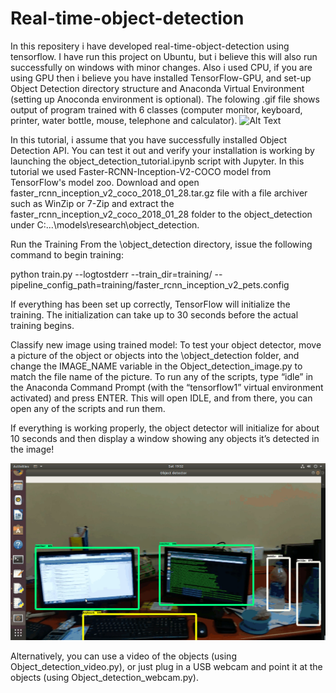 # Real-time-object-detection
In this repositery i have developed real-time-object-detection using tensorflow. I have run this project on Ubuntu, but i believe this will also run successfully on windows with minor changes. Also i used CPU, if you are using GPU then i believe you have installed TensorFlow-GPU, and set-up Object Detection directory structure and Anaconda Virtual Environment (setting up Anoconda environment is optional). The folowing .gif file shows output of program trained with 6 classes (computer monitor, keyboard, printer, water bottle, mouse, telephone and calculator).
![Alt Text](desktop-animation7.gif)

In this tutorial, i assume that you have successfully installed Object Detection API. You can test it out and verify your installation is working by launching the object_detection_tutorial.ipynb script with Jupyter. In this tutorial we used Faster-RCNN-Inception-V2-COCO model from TensorFlow's model zoo. Download and open faster_rcnn_inception_v2_coco_2018_01_28.tar.gz file with a file archiver such as WinZip or 7-Zip and extract the faster_rcnn_inception_v2_coco_2018_01_28 folder to the object_detection under C:\...\models\research\object_detection.

Run the Training
 From the \object_detection directory, issue the following command to begin training:
 
 python train.py --logtostderr --train_dir=training/ --pipeline_config_path=training/faster_rcnn_inception_v2_pets.config
 
 If everything has been set up correctly, TensorFlow will initialize the training. The initialization can take up to 30 seconds before the actual training begins.
 
 Classify new image using trained model:
 To test your object detector, move a picture of the object or objects into the \object_detection folder, and change the IMAGE_NAME variable in the Object_detection_image.py to match the file name of the picture. 
 To run any of the scripts, type “idle” in the Anaconda Command Prompt (with the “tensorflow1” virtual environment activated) and press ENTER. This will open IDLE, and from there, you can open any of the scripts and run them.

If everything is working properly, the object detector will initialize for about 10 seconds and then display a window showing any objects it’s detected in the image!


![Alt Text](detected.jpg)

Alternatively, you can use a video of the objects (using Object_detection_video.py), or just plug in a USB webcam and point it at the objects (using Object_detection_webcam.py). 
      

 

